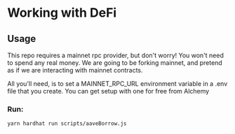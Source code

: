 # Working with DeFi

## Usage

This repo requires a mainnet rpc provider, but don't worry! You won't need to spend any real money. We are going to be forking mainnet, and pretend as if we are interacting with mainnet contracts.

All you'll need, is to set a MAINNET_RPC_URL environment variable in a .env file that you create. You can get setup with one for free from Alchemy

### Run:

`yarn hardhat run scripts/aaveBorrow.js`
